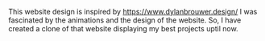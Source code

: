 This website design is inspired by https://www.dylanbrouwer.design/
I was fascinated by the animations and the design of the website.
So, I have created a clone of that website displaying my best
projects uptil now.
